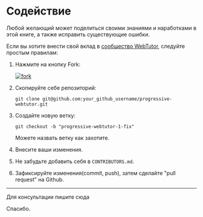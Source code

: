 # Содействие

Любой желающий может поделиться своими знаниями и наработками в этой книге, а также исправить существующие ошибки.

Если вы хотите внести свой вклад в [сообщество WebTutor](http://news.websoft.ru), следуйте простым правилам:

1. Нажмите на кнопку Fork:

   [![](https://camo.githubusercontent.com/03f63673b11d94c44dd7d1b4c470c602c5b833a1/687474703a2f2f6f6935382e74696e797069632e636f6d2f6a6a3274726d2e6a7067 "fork")](https://camo.githubusercontent.com/03f63673b11d94c44dd7d1b4c470c602c5b833a1/687474703a2f2f6f6935382e74696e797069632e636f6d2f6a6a3274726d2e6a7067)

2. Скопируйте себе репозиторий:

   ```
   git clone git@github.com:your_github_username/progressive-webtutor.git
   ```

3. Создайте новую ветку:

   ```
   git checkout -b "progressive-webtutor-1-fix"
   ```

   Можете назвать ветку как захотите.

4. Внесите ваши изменения.

5. Не забудьте добавить себя в `CONTRIBUTORS.md`.

6. Зафиксируйте изменения\(commit, push\), затем сделайте "pull request" на Github.

---

Для консультации пишите сюда

Спасибо.

